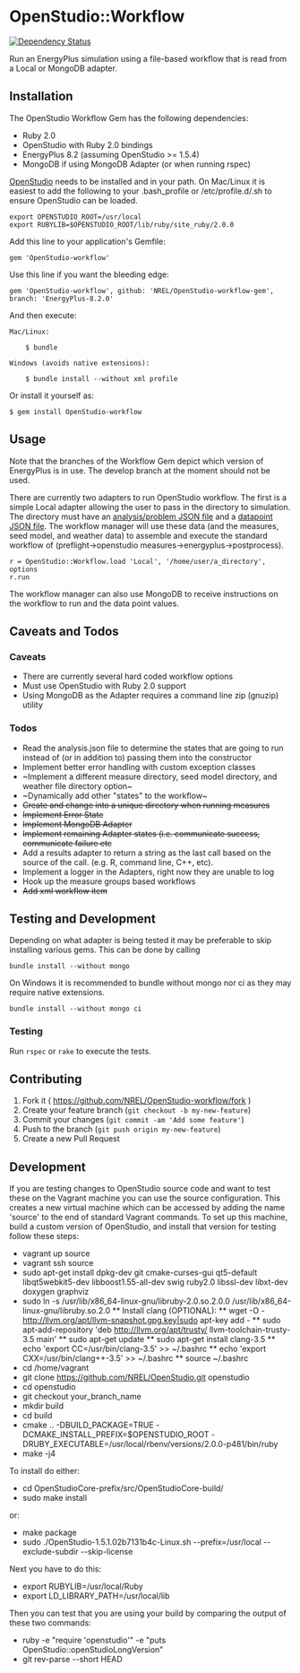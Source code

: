 # OpenStudio::Workflow
[![Dependency Status](https://www.versioneye.com/user/projects/5531fb7b10e714121100102e/badge.svg?style=flat)](https://www.versioneye.com/user/projects/5531fb7b10e714121100102e)

Run an EnergyPlus simulation using a file-based workflow that is read from a Local or MongoDB adapter.

## Installation

The OpenStudio Workflow Gem has the following dependencies:

* Ruby 2.0
* OpenStudio with Ruby 2.0 bindings
* EnergyPlus 8.2 (assuming OpenStudio >= 1.5.4)
* MongoDB if using MongoDB Adapter (or when running rspec)

[OpenStudio](http://developer.nrel.gov/downloads/buildings/openstudio/builds/) needs to be installed
and in your path.  On Mac/Linux it is easiest to add the following to your .bash_profile or /etc/profile.d/<file>.sh to ensure OpenStudio can be loaded.

    export OPENSTUDIO_ROOT=/usr/local
    export RUBYLIB=$OPENSTUDIO_ROOT/lib/ruby/site_ruby/2.0.0

Add this line to your application's Gemfile:

    gem 'OpenStudio-workflow'

Use this line if you want the bleeding edge:

    gem 'OpenStudio-workflow', github: 'NREL/OpenStudio-workflow-gem', branch: 'EnergyPlus-8.2.0'

And then execute:
    
    Mac/Linux:

        $ bundle
        
    Windows (avoids native extensions):
    
        $ bundle install --without xml profile

Or install it yourself as:
    
    $ gem install OpenStudio-workflow
    
## Usage

Note that the branches of the Workflow Gem depict which version of EnergyPlus is in use. The develop branch at the
moment should not be used.

There are currently two adapters to run OpenStudio workflow. The first is a simple Local adapter
allowing the user to pass in the directory to simulation. The directory must have an
[analysis/problem JSON file](spec/files/local_ex1/analysis_1.json) and a [datapoint JSON file](spec/files/local_ex1/datapoint_1.json).
The workflow manager will use these data (and the measures, seed model, and weather data) to assemble and
execute the standard workflow of (preflight->openstudio measures->energyplus->postprocess).

    r = OpenStudio::Workflow.load 'Local', '/home/user/a_directory', options
    r.run

The workflow manager can also use MongoDB to receive instructions on the workflow to run and the data point values.

## Caveats and Todos

### Caveats

* There are currently several hard coded workflow options
* Must use OpenStudio with Ruby 2.0 support
* Using MongoDB as the Adapter requires a command line zip (gnuzip) utility

### Todos

* Read the analysis.json file to determine the states that are going to run instead of (or in addition to) passing them into the constructor
* Implement better error handling with custom exception classes
* ~Implement a different measure directory, seed model directory, and weather file directory option~
* ~Dynamically add other "states" to the workflow~
* ~~Create and change into a unique directory when running measures~~
* ~~Implement Error State~~
* ~~Implement MongoDB Adapter~~
* ~~Implement remaining Adapter states (i.e. communicate success, communicate failure etc~~
* Add a results adapter to return a string as the last call based on the source of the call. (e.g. R, command line, C++, etc).
* Implement a logger in the Adapters, right now they are unable to log
* Hook up the measure groups based workflows
* ~~Add xml workflow item~~

## Testing and Development

Depending on what adapter is being tested it may be preferable to skip installing various gems.  This can be done by calling

    bundle install --without mongo

On Windows it is recommended to bundle without mongo nor ci as they may require native extensions.

    bundle install --without mongo ci

### Testing

Run `rspec` or `rake` to execute the tests.

## Contributing

1. Fork it ( https://github.com/NREL/OpenStudio-workflow/fork )
2. Create your feature branch (`git checkout -b my-new-feature`)
3. Commit your changes (`git commit -am 'Add some feature'`)
4. Push to the branch (`git push origin my-new-feature`)
5. Create a new Pull Request

## Development

If you are testing changes to OpenStudio source code and want to test these on the Vagrant machine you can use the source configuration.  This creates a new virtual machine which can be accessed by adding the name 'source' to the end of standard Vagrant commands.  To set up this machine, build a custom version of OpenStudio, and install that version for testing follow these steps:

* vagrant up source
* vagrant ssh source
* sudo apt-get install dpkg-dev git cmake-curses-gui qt5-default libqt5webkit5-dev libboost1.55-all-dev swig ruby2.0 libssl-dev libxt-dev doxygen graphviz
* sudo ln -s /usr/lib/x86_64-linux-gnu/libruby-2.0.so.2.0.0 /usr/lib/x86_64-linux-gnu/libruby.so.2.0
** Install clang (OPTIONAL):
** wget -O - http://llvm.org/apt/llvm-snapshot.gpg.key|sudo apt-key add -
** sudo apt-add-repository 'deb http://llvm.org/apt/trusty/ llvm-toolchain-trusty-3.5 main'
** sudo apt-get update
** sudo apt-get install clang-3.5 
** echo 'export CC=/usr/bin/clang-3.5' >> ~/.bashrc
** echo 'export CXX=/usr/bin/clang++-3.5' >> ~/.bashrc
** source ~/.bashrc
* cd /home/vagrant
* git clone https://github.com/NREL/OpenStudio.git openstudio
* cd openstudio
* git checkout your_branch_name
* mkdir build
* cd build
* cmake .. -DBUILD_PACKAGE=TRUE -DCMAKE_INSTALL_PREFIX=$OPENSTUDIO_ROOT -DRUBY_EXECUTABLE=/usr/local/rbenv/versions/2.0.0-p481/bin/ruby
* make -j4

To install do either:
* cd OpenStudioCore-prefix/src/OpenStudioCore-build/
* sudo make install

or:
* make package
* sudo ./OpenStudio-1.5.1.02b7131b4c-Linux.sh --prefix=/usr/local --exclude-subdir --skip-license

Next you have to do this:
* export RUBYLIB=/usr/local/Ruby
* export LD_LIBRARY_PATH=/usr/local/lib

Then you can test that you are using your build by comparing the output of these two commands:
* ruby -e "require 'openstudio'" -e "puts OpenStudio::openStudioLongVersion"
* git rev-parse --short HEAD
